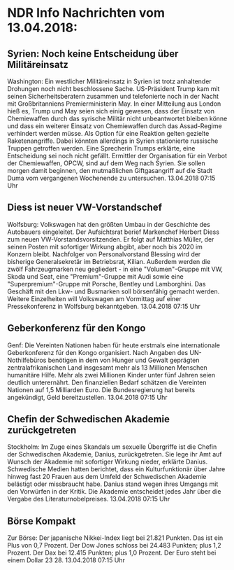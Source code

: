 # NDR Info Nachrichten vom 13.04.2018:


## Syrien: Noch keine Entscheidung über Militäreinsatz
Washington: Ein westlicher Militäreinsatz in Syrien ist trotz anhaltender Drohungen noch nicht beschlossene Sache. US-Präsident Trump kam mit seinen Sicherheitsberatern zusammen und telefonierte noch in der Nacht mit Großbritanniens Premierministerin May. In einer Mitteilung aus London hieß es, Trump und May seien sich einig gewesen, dass der Einsatz von Chemiewaffen durch das syrische Militär nicht unbeantwortet bleiben könne und dass ein weiterer Einsatz von Chemiewaffen durch das Assad-Regime verhindert werden müsse. Als Option für eine Reaktion gelten gezielte Raketenangriffe. Dabei könnten allerdings in Syrien stationierte russische Truppen getroffen werden. Eine Sprecherin Trumps erklärte, eine Entscheidung sei noch nicht gefällt. Ermittler der Organisation für ein Verbot der Chemiewaffen, OPCW, sind auf dem Weg nach Syrien. Sie sollen morgen damit beginnen, den mutmaßlichen Giftgasangriff auf die Stadt Duma vom vergangenen Wochenende zu untersuchen. 13.04.2018 07:15 Uhr 

## Diess ist neuer VW-Vorstandschef
Wolfsburg: 	Volkswagen hat den größten Umbau in der Geschichte des Autobauers eingeleitet. Der Aufsichtsrat berief Markenchef Herbert Diess zum neuen VW-Vorstandsvorsitzenden. Er folgt auf Matthias Müller, der seinen Posten mit sofortiger Wirkung abgibt, aber noch bis 2020 im Konzern bleibt. Nachfolger von Personalvorstand Blessing wird der bisherige Generalsekretär im Betriebsrat, Kilian. Außerdem werden die zwölf Fahrzeugmarken neu gegliedert -  in eine "Volumen"-Gruppe mit VW, Skoda und Seat, eine "Premium"-Gruppe mit Audi sowie eine "Superpremium"-Gruppe mit Porsche, Bentley und Lamborghini. Das Geschäft mit den Lkw- und Busmarken soll börsenfähig gemacht werden. Weitere Einzelheiten will Volkswagen am Vormittag auf einer Pressekonferenz in Wolfsburg bekanntgeben. 13.04.2018 07:15 Uhr 

## Geberkonferenz für den Kongo
Genf: Die Vereinten Nationen haben für heute erstmals eine internationale Geberkonferenz für den Kongo organisiert. Nach Angaben des UN-Nothilfebüros benötigen in dem von Hunger und Gewalt geprägten zentralafrikanischen Land insgesamt mehr als 13 Millionen Menschen humanitäre Hilfe. Mehr als zwei Millionen Kinder unter fünf Jahren seien deutlich unterernährt. Den finanziellen Bedarf schätzen die Vereinten Nationen auf 1,5 Milliarden Euro. Die Bundesregierung hat bereits angekündigt, Geld bereitzustellen. 13.04.2018 07:15 Uhr 

## Chefin der Schwedischen Akademie zurückgetreten
Stockholm: 	Im Zuge eines Skandals um sexuelle Übergriffe ist die Chefin der Schwedischen Akademie, Danius, zurückgetreten. Sie lege ihr Amt auf Wunsch der Akademie mit sofortiger Wirkung nieder, erklärte Danius. Schwedische Medien hatten berichtet, dass ein Kulturfunktionär über Jahre hinweg fast 20 Frauen aus dem Umfeld der Schwedischen Akademie belästigt oder missbraucht habe. Danius stand wegen ihres Umgangs mit den Vorwürfen in der Kritik. Die Akademie entscheidet jedes Jahr über die Vergabe des Literaturnobelpreises. 13.04.2018 07:15 Uhr 

## Börse Kompakt
Zur Börse: Der japanische Nikkei-Index liegt bei 21.821 Punkten. Das ist ein Plus von 0,7 Prozent. Der Dow Jones schloss bei 24.483 Punkten; plus 1,2 Prozent. Der Dax bei 12.415 Punkten; plus 1,0 Prozent. Der Euro steht bei einem Dollar 23 28. 13.04.2018 07:15 Uhr 
